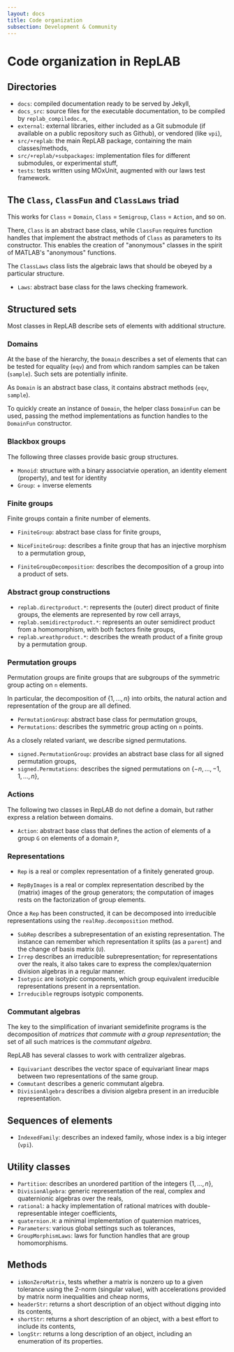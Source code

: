 ```yaml
---
layout: docs
title: Code organization
subsection: Development & Community
---
```


# Code organization in RepLAB

## Directories

- `docs`: compiled documentation ready to be served by Jekyll,
- `docs_src`: source files for the executable documentation, to be compiled by `replab_compiledoc.m`,
- `external`: external libraries, either included as a Git submodule (if available on a public repository such as Github), or vendored (like `vpi`),
- `src/+replab`: the main RepLAB package, containing the main classes/methods,
- `src/+replab/+subpackages`: implementation files for different submodules, or experimental stuff,
- `tests`: tests written using MOxUnit, augmented with our laws test framework.

## The `Class`, `ClassFun` and `ClassLaws` triad

This works for `Class` = `Domain`, `Class` = `Semigroup`, `Class` = `Action`, and so on.

There, `Class` is an abstract base class, while `ClassFun` requires function handles that implement the abstract methods of `Class` as parameters to its constructor. This enables the creation of "anonymous" classes in the spirit of MATLAB's "anonymous" functions.

The `ClassLaws` class lists the algebraic laws that should be obeyed by a particular structure.

- `Laws`: abstract base class for the laws checking framework.

## Structured sets

Most classes in RepLAB describe sets of elements with additional structure.

### Domains

At the base of the hierarchy, the `Domain` describes a set of elements that can be tested for equality (`eqv`) and from which random samples can be taken (`sample`). Such sets are potentially infinite.

As `Domain` is an abstract base class, it contains abstract methods (`eqv`, `sample`).

To quickly create an instance of `Domain`, the helper class `DomainFun` can be used, passing the method implementations as function handles to the `DomainFun` constructor.

### Blackbox groups

The following three classes provide basic group structures.

- `Monoid`: structure with a binary associatvie operation, an identity element (property), and test for identity
- `Group`: + inverse elements

### Finite groups

Finite groups contain a finite number of elements.

- `FiniteGroup`: abstract base class for finite groups,
- `NiceFiniteGroup`: describes a finite group that has an injective morphism to a permutation group,

- `FiniteGroupDecomposition`: describes the decomposition of a group into a product of sets.

### Abstract group constructions

- `replab.directproduct.*`: represents the (outer) direct product of finite groups, the elements are represented by row cell arrays,
- `replab.semidirectproduct.*`: represents an outer semidirect product from a homomorphism, with both factors finite groups,
- `replab.wreathproduct.*`: describes the wreath product of a finite group by a permutation group.

### Permutation groups

Permutation groups are finite groups that are subgroups of the symmetric group acting on `n` elements.

In particular, the decomposition of $\{1,...,n\}$ into orbits, the natural action and representation of the group are all defined.

- `PermutationGroup`: abstract base class for permutation groups,
- `Permutations`: describes the symmetric group acting on `n` points.

As a closely related variant, we describe signed permutations.

- `signed.PermutationGroup`: provides an abstract base class for all signed permutation groups,
- `signed.Permutations`: describes the signed permutations on $\{-n,...,-1, 1,...,n\}$,

### Actions

The following two classes in RepLAB do not define a domain, but rather express a relation between domains.

- `Action`: abstract base class that defines the action of elements of a group `G` on elements of a domain `P`,

### Representations

- `Rep` is a real or complex representation of a finitely generated group. 

- `RepByImages` is a real or complex representation described by the (matrix) images of the group generators; the computation of images rests on the factorization of group elements.

Once a `Rep` has been constructed, it can be decomposed into irreducible representations using the `realRep.decomposition` method.

- `SubRep` describes a subrepresentation of an existing representation. The instance can remember which representation it splits (as a `parent`) and the change of basis matrix (`U`).
- `Irrep` describes an irreducible subrepresentation; for representations over the reals, it also takes care to express the complex/quaternion division algebras in a regular manner.
- `Isotypic` are isotypic components, which group equivalent irreducible representations present in a reprsentation.
- `Irreducible` regroups isotypic components.

### Commutant algebras

The key to the simplification of invariant semidefinite programs is the decomposition of *matrices that commute with a group representation*; the set of all such matrices is the *commutant algebra*.

RepLAB has several classes to work with centralizer algebras.

- `Equivariant` describes the vector space of equivariant linear maps between two representations of the same group.
- `Commutant` describes a generic commutant algebra.
- `DivisionAlgebra` describes a division algebra present in an irreducible representation.

## Sequences of elements

- `IndexedFamily`: describes an indexed family, whose index is a big integer (`vpi`).

## Utility classes

- `Partition`: describes an unordered partition of the integers $\{1,...,n\}$,
- `DivisionAlgebra`: generic representation of the real, complex and quaternionic algebras over the reals,
- `rational`: a hacky implementation of rational matrices with double-representable integer coefficients,
- `quaternion.H`: a minimal implementation of quaternion matrices,
- `Parameters`: various global settings such as tolerances,
- `GroupMorphismLaws`: laws for function handles that are group homomorphisms.

## Methods

- `isNonZeroMatrix`, tests whether a matrix is nonzero up to a given tolerance using the 2-norm (singular value), with accelerations provided by matrix norm inequalities and cheap norms,
- `headerStr`: returns a short description of an object without digging into its contents, 
- `shortStr`: returns a short description of an object, with a best effort to include its contents,
- `longStr`: returns a long description of an object, including an enumeration of its properties.
